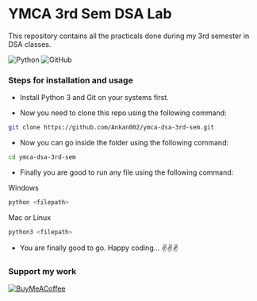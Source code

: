 # YMCA 3rd Sem DSA Lab

This repository contains all the practicals done during my 3rd semester in DSA classes.

![Python](https://img.shields.io/badge/python-3670A0?style=for-the-badge&logo=python&logoColor=ffdd54)
![GitHub](https://img.shields.io/badge/github-%23121011.svg?style=for-the-badge&logo=github&logoColor=white)

### Steps for installation and usage

- Install Python 3 and Git on your systems first.

- Now you need to clone this repo using the following command:

```bash
git clone https://github.com/Ankan002/ymca-dsa-3rd-sem.git
```

- Now you can go inside the folder using the following command:

```bash
cd ymca-dsa-3rd-sem
```

- Finally you are good to run any file using the following command:

Windows

```bash
python <filepath>
```

Mac or Linux

```bash
python3 <filepath>
```

- You are finally good to go. Happy coding... ✌️✌️✌️

### Support my work

[![BuyMeACoffee](https://img.shields.io/badge/Buy%20Me%20a%20Coffee-ffdd00?style=for-the-badge&logo=buy-me-a-coffee&logoColor=black)](https://buymeacoffee.com/ankan002) 
